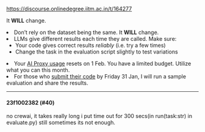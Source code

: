 https://discourse.onlinedegree.iitm.ac.in/t/164277

It <strong>WILL</strong> change.</li>
<li>Don’t rely on the dataset being the same. It <strong>WILL</strong> change.</li>
<li>LLMs give different results each time they are called. Make sure:
<ul>
<li>Your code gives correct results <em>reliably</em> (i.e. try a few times)</li>
<li>Change the task in the evaluation script slightly to test variations</li>
</ul>
</li>
<li>Your <a href="https://aiproxy.sanand.workers.dev/">AI Proxy usage</a> resets on 1 Feb. You have a limited budget. Utilize what you can this month.</li>
<li>For those who <a href="https://docs.google.com/forms/d/e/1FAIpQLSdOaljgV-INdbKrPotV9OMUKV01QVaFEfcnr5dAxBZqM4x37g/viewform?usp=dialog">submit their code</a> by Friday 31 Jan, I will run a sample evaluation and share the results.</li>
</ol><hr>

<h4>23f1002382 (#40)</h4>
<p>no crewai, it takes really long i put time out for 300 secs(in run(task:str) in evaluate.py) still sometimes its not enough.